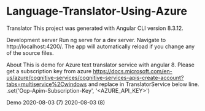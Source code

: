 # Language-Translator-Using-Azure
Translator
This project was generated with Angular CLI version 8.3.12.

Development server
Run ng serve for a dev server. Navigate to http://localhost:4200/. The app will automatically reload if you change any of the source files.

About
This is demo for Azure text translator service with angular 8. Please get a subscription key from azure https://docs.microsoft.com/en-us/azure/cognitive-services/cognitive-services-apis-create-account?tabs=multiservice%2Cwindows and replace in TranslatorService below line. .set('Ocp-Apim-Subscription-Key', '<AZURE_API_KEY>')

Demo
2020-08-03 (7) 2020-08-03 (8)
